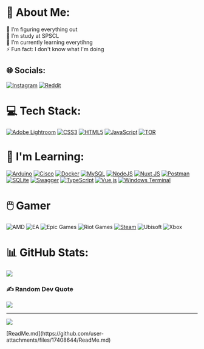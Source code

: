 # 💫 About Me:
🔭 I’m figuring everything out<br>🤝 I’m study at SPSCL<br>🌱 I’m currently learning everytihng<br>⚡ Fun fact: I don't know what I'm doing


## 🌐 Socials:
[![Instagram](https://img.shields.io/badge/Instagram-%23E4405F.svg?logo=Instagram&logoColor=white)](https://instagram.com/ondra.vac) [![Reddit](https://img.shields.io/badge/Reddit-%23FF4500.svg?logo=Reddit&logoColor=white)](https://reddit.com/user/Ondkos) 

# 💻 Tech Stack:
[![Adobe Lightroom](https://img.shields.io/badge/Adobe%20Lightroom-31A8FF.svg?style=flat&logo=Adobe%20Lightroom&logoColor=white)](https://www.adobe.com/products/photoshop-lightroom.html) [![CSS3](https://img.shields.io/badge/css3-%231572B6.svg?style=flat&logo=css3&logoColor=white)](https://www.w3schools.com/css/) [![HTML5](https://img.shields.io/badge/html5-%23E34F26.svg?style=flat&logo=html5&logoColor=white)](https://en.wikipedia.org/wiki/HTML5) [![JavaScript](https://img.shields.io/badge/javascript-%23323330.svg?style=flat&logo=javascript&logoColor=%23F7DF1E)](https://developer.mozilla.org/en-US/docs/Web/JavaScript) [![TOR](https://img.shields.io/badge/tor-%237E4798.svg?style=flat&logo=tor-project&logoColor=white)](https://www.torproject.org/)

# 🏫 I'm Learning:
[![Arduino](https://img.shields.io/badge/-Arduino-00979D?style=flat&logo=Arduino&logoColor=white)](https://www.arduino.cc/) [![Cisco](https://img.shields.io/badge/cisco-%23049fd9.svg?style=flat&logo=cisco&logoColor=black)](https://www.netacad.com/cisco-packet-tracer) [![Docker](https://img.shields.io/badge/docker-%230db7ed.svg?style=flat&logo=docker&logoColor=white)](https://www.docker.com/) [![MySQL](https://img.shields.io/badge/mysql-4479A1.svg?style=flat&logo=mysql&logoColor=white)](https://www.w3schools.com/MySQL/) [![NodeJS](https://img.shields.io/badge/node.js-6DA55F?style=flat&logo=node.js&logoColor=white)](https://nodejs.org/) [![Nuxt JS](https://img.shields.io/badge/Nuxt-002E3B?style=flat&logo=nuxt.js&logoColor=#00DC82)](https://nuxt.com/) [![Postman](https://img.shields.io/badge/Postman-FF6C37?style=flat&logo=postman&logoColor=white)](https://www.postman.com/) [![SQLite](https://img.shields.io/badge/sqlite-%2307405e.svg?style=flat&logo=sqlite&logoColor=white)](https://www.sqlite.org/onefile.html) [![Swagger](https://img.shields.io/badge/-Swagger-%23Clojure?style=flat&logo=swagger&logoColor=white)](https://editor.swagger.io/) [![TypeScript](https://img.shields.io/badge/typescript-%23007ACC.svg?style=flat&logo=typescript&logoColor=white)](https://www.typescriptlang.org/) [![Vue.js](https://img.shields.io/badge/vue.js-%2335495e.svg?style=flat&logo=vuedotjs&logoColor=%234FC08D)](https://vuejs.org/) [![Windows Terminal](https://img.shields.io/badge/Windows%20Terminal-%234D4D4D.svg?style=flat&logo=windows-terminal&logoColor=white)](https://www.lifewire.com/list-of-command-prompt-commands-4092302)  
# 🖱️ Gamer
![AMD](https://img.shields.io/badge/AMD-%23000000.svg?style=flat&logo=amd&logoColor=white) ![EA](https://img.shields.io/badge/ea-%23000000.svg?style=flat&logo=ea&logoColor=white) ![Epic Games](https://img.shields.io/badge/epicgames-%23313131.svg?style=flat&logo=epicgames&logoColor=white) ![Riot Games](https://img.shields.io/badge/riotgames-D32936.svg?style=flat&logo=riotgames&logoColor=white) [![Steam](https://img.shields.io/badge/steam-%23000000.svg?style=flat&logo=steam&logoColor=white)](https://steamcommunity.com/id/ondkos/) ![Ubisoft](https://img.shields.io/badge/Ubisoft-%23F5F5F5.svg?style=flat&logo=Ubisoft&logoColor=black)  ![Xbox](https://img.shields.io/badge/xbox-%23107C10.svg?style=flat&logo=xbox&logoColor=white) 


# 📊 GitHub Stats:
![](https://github-readme-stats.vercel.app/api/top-langs/?username=OndrejVacekSPSCL&theme=dark&hide_border=false&include_all_commits=false&count_private=false&layout=compact)

### ✍️ Random Dev Quote
![](https://quotes-github-readme.vercel.app/api?type=horizontal&theme=radical)

---
[![](https://visitcount.itsvg.in/api?id=OndrejVacekSPSCL&icon=0&color=0)](https://visitcount.itsvg.in)

<!-- Proudly created with GPRM ( https://gprm.itsvg.in ) -->[ReadMe.md](https://github.com/user-attachments/files/17408644/ReadMe.md)


<!---
OndrejVacekSPSCL/OndrejVacekSPSCL is a ✨ special ✨ repository because its `README.md` (this file) appears on your GitHub profile.
You can click the Preview link to take a look at your changes.
--->
